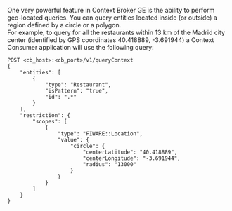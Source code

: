 One very powerful feature in Context Broker GE is the ability to perform
geo-located queries. You can query entities located inside (or outside)
a region defined by a circle or a polygon.  
 For example, to query for all the restaurants within 13 km of the
Madrid city center (identified by GPS coordinates 40.418889, -3.691944)
a Context Consumer application will use the following query:

    POST <cb_host>:<cb_port>/v1/queryContext
    {
        "entities": [
            {
                "type": "Restaurant",
                "isPattern": "true",
                "id": ".*"
            }
        ],
        "restriction": {
            "scopes": [
                {
                    "type": "FIWARE::Location",
                    "value": {
                        "circle": {
                            "centerLatitude": "40.418889",
                            "centerLongitude": "-3.691944",
                            "radius": "13000"
                        }
                    }
                }
            ]
        }
    }

